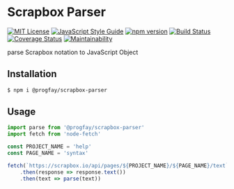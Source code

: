 # Scrapbox Parser

[![MIT License](http://img.shields.io/badge/license-MIT-blue.svg?style=flat)](LICENSE) [![JavaScript Style Guide](https://img.shields.io/badge/code_style-standard-brightgreen.svg)](https://standardjs.com) [![npm version](https://badge.fury.io/js/%40progfay%2Fscrapbox-parser.svg)](https://badge.fury.io/js/%40progfay%2Fscrapbox-parser) [![Build Status](https://travis-ci.org/progfay/scrapbox-parser.svg?branch=master)](https://travis-ci.org/progfay/scrapbox-parser) [![Coverage Status](https://coveralls.io/repos/github/progfay/scrapbox-parser/badge.svg?branch=master)](https://coveralls.io/github/progfay/scrapbox-parser?branch=master) [![Maintainability](https://api.codeclimate.com/v1/badges/1a79f7f5f4b1785ac616/maintainability)](https://codeclimate.com/github/progfay/scrapbox-parser/maintainability)

parse Scrapbox notation to JavaScript Object

## Installation

```sh
$ npm i @progfay/scrapbox-parser
```


## Usage

```js
import parse from '@progfay/scrapbox-parser'
import fetch from 'node-fetch'

const PROJECT_NAME = 'help'
const PAGE_NAME = 'syntax'

fetch(`https://scrapbox.io/api/pages/${PROJECT_NAME}/${PAGE_NAME}/text`)
	.then(response => response.text())
	.then(text => parse(text))
```

